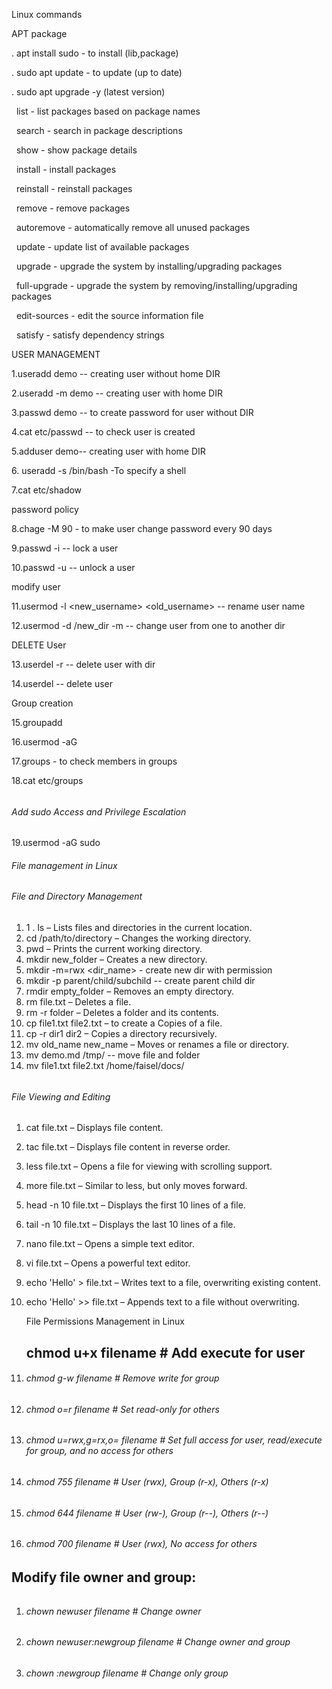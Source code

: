 Linux commands



APT package

. apt install sudo - to install (lib,package)

. sudo apt update - to update (up to date)

. sudo apt upgrade -y (latest version)



&nbsp; list - list packages based on package names

&nbsp; search - search in package descriptions

&nbsp; show - show package details

&nbsp; install - install packages

&nbsp; reinstall - reinstall packages

&nbsp; remove - remove packages

&nbsp; autoremove - automatically remove all unused packages

&nbsp; update - update list of available packages

&nbsp; upgrade - upgrade the system by installing/upgrading packages

&nbsp; full-upgrade - upgrade the system by removing/installing/upgrading packages

&nbsp; edit-sources - edit the source information file

&nbsp; satisfy - satisfy dependency strings



USER MANAGEMENT

1.useradd demo -- creating user without home DIR

2.useradd -m demo -- creating user with home DIR

3.passwd demo -- to create password for user without DIR

4.cat etc/passwd -- to check user is created

5.adduser demo-- creating user with home DIR

6\. useradd -s /bin/bash <name> -To specify a shell

7.cat etc/shadow



password policy



8.chage -M 90 <user> - to make user change password every 90 days

9.passwd -i <user> -- lock a user

10.passwd -u <user> -- unlock a user


modify user

11.usermod -l <new\_username> <old\_username> -- rename user name

12.usermod -d /new\_dir -m <username> -- change user from one to another dir


DELETE User

13.userdel -r <username> -- delete user with dir

14.userdel <username> -- delete user



Group creation



15.groupadd <name>

16.usermod -aG <groupname> <username>

17.groups <username> - to check members in groups

18.cat etc/groups

###### 

###### Add  sudo Access and Privilege Escalation



19.usermod -aG sudo <username>



###### File management in Linux

###### File and Directory Management

1. 1 . ls – Lists files and directories in the current location.
2. cd /path/to/directory – Changes the working directory.
3. pwd – Prints the current working directory.
4. mkdir new\_folder – Creates a new directory.
5. mkdir -m=rwx <dir\_name> - create new dir with permission
6. mkdir -p parent/child/subchild -- create parent child dir
7. rmdir empty\_folder – Removes an empty directory.
8. rm file.txt – Deletes a file.
9. rm -r folder – Deletes a folder and its contents.
10. cp file1.txt file2.txt – to create a Copies of a file.
11. cp -r dir1 dir2 – Copies a directory recursively.
12. mv old\_name new\_name – Moves or renames a file or directory.
13. mv demo.md /tmp/ -- move file and folder
14. mv file1.txt file2.txt /home/faisel/docs/





###### 

###### File Viewing and Editing

1. cat file.txt – Displays file content.
2. tac file.txt – Displays file content in reverse order.
3. less file.txt – Opens a file for viewing with scrolling support.
4. more file.txt – Similar to less, but only moves forward.
5. head -n 10 file.txt – Displays the first 10 lines of a file.
6. tail -n 10 file.txt – Displays the last 10 lines of a file.
7. nano file.txt – Opens a simple text editor.
8. vi file.txt – Opens a powerful text editor.
9. echo 'Hello' > file.txt – Writes text to a file, overwriting existing content.
10. echo 'Hello' >> file.txt – Appends text to a file without overwriting.

    File Permissions Management in Linux

    chmod u+x filename  # Add execute for user
    ---
12. ###### chmod g-w filename  # Remove write for group
13. ###### chmod o=r filename  # Set read-only for others
14. ###### chmod u=rwx,g=rx,o= filename  # Set full access for user, read/execute for group, and no access for others
15. ###### chmod 755 filename  # User (rwx), Group (r-x), Others (r-x)
16. ###### chmod 644 filename  # User (rw-), Group (r--), Others (r--)
17. ###### chmod 700 filename  # User (rwx), No access for others


Modify file owner and group:
---

###### 

1. ###### chown newuser filename  # Change owner
2. ###### chown newuser:newgroup filename  # Change owner and group
3. ###### chown :newgroup filename  # Change only group
